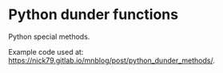 # Python dunder functions

Python special methods.

Example code used at: https://nick79.gitlab.io/mnblog/post/python_dunder_methods/.
